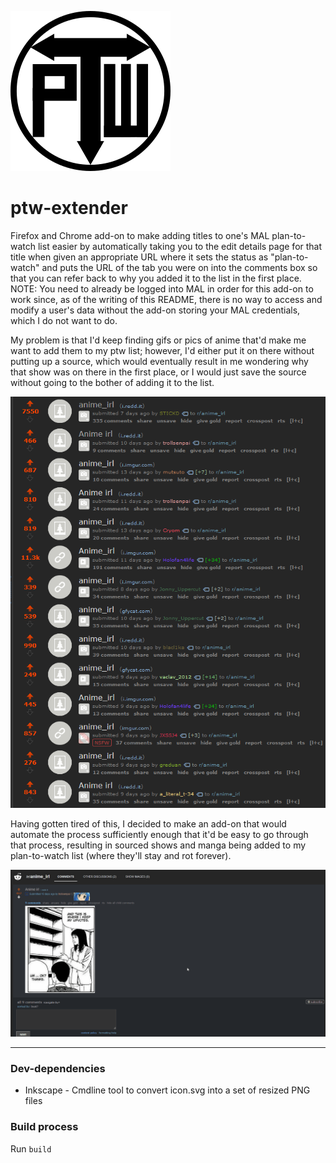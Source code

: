 ![PTW-Extender Icon](icons/icon.svg "PTW-Extender Icon")
# ptw-extender

Firefox and Chrome add-on to make adding titles to one's MAL plan-to-watch list easier by automatically taking you to the edit details page for that title when given an appropriate URL where it sets the status as "plan-to-watch" and puts the URL of the tab you were on into the comments box so that you can refer back to why you added it to the list in the first place.  NOTE: You need to already be logged into MAL in order for this add-on to work since, as of the writing of this README, there is no way to access and modify a user's data without the add-on storing your MAL credentials, which I do not want to do.

My problem is that I'd keep finding gifs or pics of anime that'd make me want to add them to my ptw list; however, I'd either put it on there without putting up a source, which would eventually result in me wondering why that show was on there in the first place, or I would just save the source without going to the bother of adding it to the list. 

![The Problem](the_problem.png "The Problem")

Having gotten tired of this, I decided to make an add-on that would automate the process sufficiently enough that it'd be easy to go through that process, resulting in sourced shows and manga being added to my plan-to-watch list (where they'll stay and rot forever). 

![The Solution](the_solution.gif "The Solution")

---

### Dev-dependencies
  * Inkscape - Cmdline tool to convert icon.svg into a set of resized PNG files

### Build process
Run `build`
